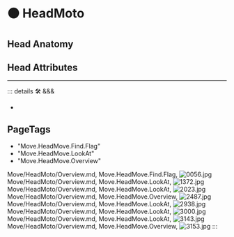 
# 🟠 <move>HeadMoto</move>

## Head Anatomy

## Head Attributes

---

<!-- =================================================== -->
<!-- =================================================== -->
<!-- =================================================== -->
<!-- =================================================== -->
<!-- =================================================== -->
::: details 🛠 <dev>&&&</dev>

-

<h2>PageTags</h2>

- "Move.HeadMove.Find.Flag"
- "Move.HeadMove.LookAt"
- "Move.HeadMove.Overview"

Move/HeadMoto/Overview.md, <dev>Move.HeadMove.Find.Flag</dev>, ![0056.jpg](/PaperPhoto/0056.jpg)
Move/HeadMoto/Overview.md, <dev>Move.HeadMove.LookAt</dev>, ![1372.jpg](/PaperPhoto/1372.jpg)
Move/HeadMoto/Overview.md, <dev>Move.HeadMove.LookAt</dev>, ![2023.jpg](/PaperPhoto/2023.jpg)
Move/HeadMoto/Overview.md, <dev>Move.HeadMove.Overview</dev>, ![2487.jpg](/PaperPhoto/2487.jpg)
Move/HeadMoto/Overview.md, <dev>Move.HeadMove.LookAt</dev>, ![2938.jpg](/PaperPhoto/2938.jpg)
Move/HeadMoto/Overview.md, <dev>Move.HeadMove.LookAt</dev>, ![3000.jpg](/PaperPhoto/3000.jpg)
Move/HeadMoto/Overview.md, <dev>Move.HeadMove.LookAt</dev>, ![3143.jpg](/PaperPhoto/3143.jpg)
Move/HeadMoto/Overview.md, <dev>Move.HeadMove.Overview</dev>, ![3153.jpg](/PaperPhoto/3153.jpg)
:::
